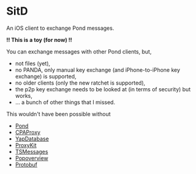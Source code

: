 # SitD
An iOS client to exchange Pond messages.

**!! This is a toy (for now) !!**

You can exchange messages with other Pond clients, but,
- not files (yet),
- no PANDA, only manual key exchange (and iPhone-to-iPhone key exchange) is supported,
- no older clients (only the new ratchet is supported),
- the p2p key exchange needs to be looked at (in terms of security) but works,
- ... a bunch of other things that I missed.

This wouldn't have been possible without
- [Pond](https://github.com/agl/pond)
- [CPAProxy](https://github.com/ursachec/CPAProxy)
- [YapDatabase](https://github.com/yapstudios/YapDatabase)
- [ProxyKit](https://github.com/chrisballinger/ProxyKit)
- [TSMessages](https://github.com/KrauseFx/TSMessages)
- [Popoverview](https://github.com/runway20/PopoverView)
- [Protobuf](https://github.com/google/protobuf)

